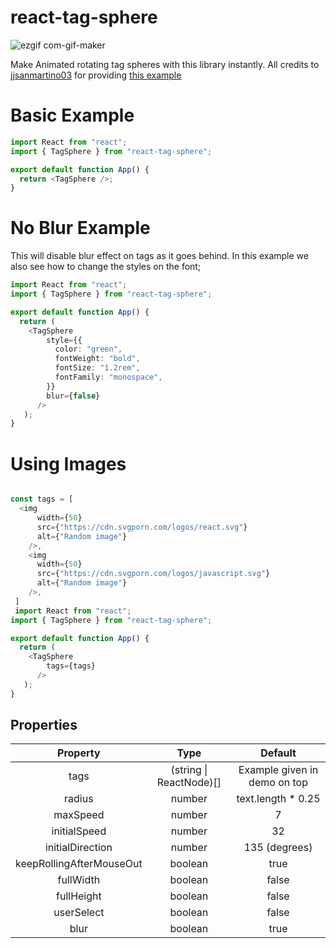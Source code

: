 # react-tag-sphere

![ezgif com-gif-maker](https://user-images.githubusercontent.com/56679289/168609513-424c40ac-59b5-4c2e-a842-074636eec7e5.gif)

Make Animated rotating tag spheres with this library instantly.
All credits to [jjsanmartino03](https://github.com/jjsanmartino03/) for providing [this example](https://github.com/jjsanmartino03/react-tag-sphere)

# Basic Example
```ts
import React from "react";
import { TagSphere } from "react-tag-sphere";

export default function App() {
  return <TagSphere />;
}
```

# No Blur Example
This will disable blur effect on tags as it goes behind. In this example we also see how to change the styles on the font;

```ts
import React from "react";
import { TagSphere } from "react-tag-sphere";

export default function App() {
  return (
    <TagSphere
        style={{
          color: "green",
          fontWeight: "bold",
          fontSize: "1.2rem",
          fontFamily: "monospace",
        }}
        blur={false}
      />
   );
}
```

# Using Images
```ts

const tags = [
  <img
      width={50}
      src={"https://cdn.svgporn.com/logos/react.svg"}
      alt={"Random image"}
    />,
    <img
      width={50}
      src={"https://cdn.svgporn.com/logos/javascript.svg"}
      alt={"Random image"}
    />,
 ]
 import React from "react";
import { TagSphere } from "react-tag-sphere";

export default function App() {
  return (
    <TagSphere
        tags={tags}
      />
   );
}
```



## Properties

| Property | Type  | Default  |
| :---:   | :-----: | :-: |
| tags | (string \| ReactNode)[] | Example given in demo on top |
| radius | number | text.length * 0.25 |
| maxSpeed | number | 7 |
| initialSpeed | number | 32 |
| initialDirection| number | 135 (degrees) |
| keepRollingAfterMouseOut | boolean | true |
| fullWidth | boolean | false | 
| fullHeight | boolean | false |
| userSelect | boolean | false |
| blur | boolean | true |
